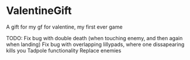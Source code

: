 # ValentineGift
 A gift for my gf for valentine, my first ever game

TODO:
	Fix bug with double death (when touching enemy, and then again when landing)
	Fix bug with overlapping lillypads, where one dissapearing kills you
	Tadpole functionality
	Replace enemies
